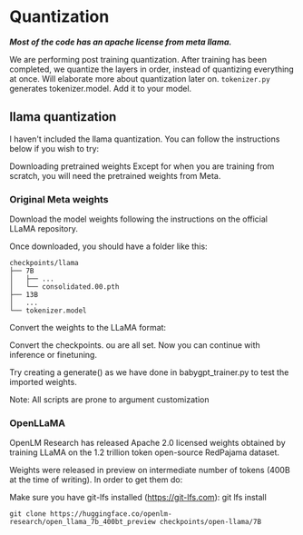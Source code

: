 # Quantization
***Most of the code has an apache license from meta llama.***


We are performing post training quantization. After training has been completed, we quantize the layers in order, instead of quantizing everything at once. Will elaborate more about quantization later on. ```tokenizer.py```  generates tokenizer.model. Add it to your model.

## llama quantization

I haven't included the llama quantization. You can follow the instructions below if you wish to try:

Downloading pretrained weights
Except for when you are training from scratch, you will need the pretrained weights from Meta.

### Original Meta weights
Download the model weights following the instructions on the official LLaMA repository.

Once downloaded, you should have a folder like this:

```
checkpoints/llama
├── 7B
│   ├── ...
│   └── consolidated.00.pth
├── 13B
│   ...
└── tokenizer.model
```
Convert the weights to the LLaMA format:

Convert the checkpoints.
ou are all set. Now you can continue with inference or finetuning.

Try creating a generate() as we have done in babygpt_trainer.py to test the imported weights.

Note: All scripts are prone to argument customization

### OpenLLaMA
OpenLM Research has released Apache 2.0 licensed weights obtained by training LLaMA on the 1.2 trillion token open-source RedPajama dataset.

Weights were released in preview on intermediate number of tokens (400B at the time of writing). In order to get them do:

 Make sure you have git-lfs installed (https://git-lfs.com): git lfs install

```git clone https://huggingface.co/openlm-research/open_llama_7b_400bt_preview checkpoints/open-llama/7B```


